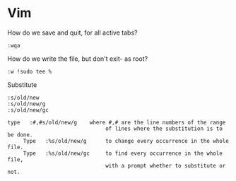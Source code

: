 # Vim
How do we save and quit, for all active tabs?
```vim
:wqa
```

How do we write the file, but don't exit- as root?
```
:w !sudo tee %
```

Substitute
```
:s/old/new
:s/old/new/g
:s/old/new/gc

type   :#,#s/old/new/g    where #,# are the line numbers of the range
                               of lines where the substitution is to be done.
     Type   :%s/old/new/g      to change every occurrence in the whole file.
     Type   :%s/old/new/gc     to find every occurrence in the whole file,
                               with a prompt whether to substitute or not.
```